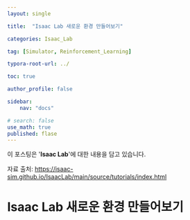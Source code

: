 ```yaml
---
layout: single

title:  "Isaac Lab 새로운 환경 만들어보기"

categories: Isaac_Lab

tag: [Simulator, Reinforcement_Learning]

typora-root-url: ../

toc: true

author_profile: false

sidebar:
    nav: "docs"

# search: false
use_math: true
published: flase
---
```






이 포스팅은 '**Isaac Lab**'에 대한 내용을 담고 있습니다.



자료 출처: <https://isaac-sim.github.io/IsaacLab/main/source/tutorials/index.html>









# Isaac Lab 새로운 환경 만들어보기













































































































































































































































































